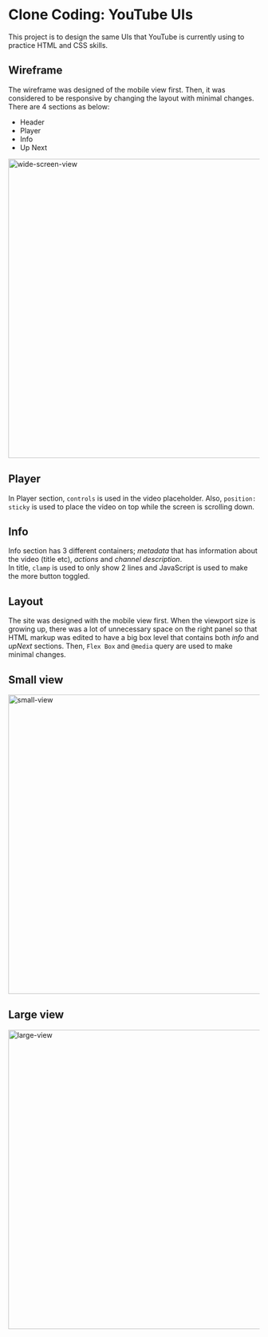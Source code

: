 # Clone Coding: YouTube UIs

This project is to design the same UIs that YouTube is currently using to practice HTML and CSS skills.

## Wireframe

The wireframe was designed of the mobile view first. Then, it was considered to be responsive by changing the layout with minimal changes.
<br>There are 4 sections as below:</br>

- Header
- Player
- Info
- Up Next

<img width="600" alt="wide-screen-view" src="https://user-images.githubusercontent.com/57608628/147300517-28825c85-89ad-4cb8-9351-74fee712b5ab.jpeg">

## Player

In Player section, `controls` is used in the video placeholder. Also, `position: sticky` is used to place the video on top while the screen is scrolling down.

## Info

Info section has 3 different containers; _metadata_ that has information about the video (title etc), _actions_ and _channel description_.
<br>In title, `clamp` is used to only show 2 lines and JavaScript is used to make the more button toggled.</br>

## Layout

The site was designed with the mobile view first. When the viewport size is growing up, there was a lot of unnecessary space on the right panel so that HTML markup was edited to have a big box level that contains both _info_ and _upNext_ sections. Then, `Flex Box` and `@media` query are used to make minimal changes.

## Small view

<img width="600" alt="small-view" src="https://user-images.githubusercontent.com/57608628/147301357-1bc7faef-d941-44ea-ab79-489d8ed28cbc.png">

## Large view

<img width="600" alt="large-view" src="https://user-images.githubusercontent.com/57608628/147301441-5a96e42a-8eee-477e-aa84-211174bff400.png">
